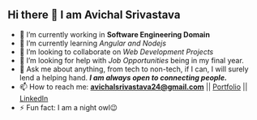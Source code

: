 ## Hi there 👋 I am Avichal Srivastava

- 🔭 I’m currently working in **Software Engineering Domain** 
- 🌱 I’m currently learning _Angular and Nodejs_
- 👯 I’m looking to collaborate on _Web Development Projects_
- 🤔 I’m looking for help with _Job Opportunities_ being in my final year.
- 💬 Ask me about anything, from tech to non-tech, if I can, I will surely lend a helping hand. ***I am always open to connecting people.***
- 📫 How to reach me: **avichalsrivastava24@gmail.com** || [Portfolio](avichalsri.github.io) || [LinkedIn](https://www.linkedin.com/in/avichal-srivastava-552951179/)
- ⚡ Fun fact: I am a night owl😉
